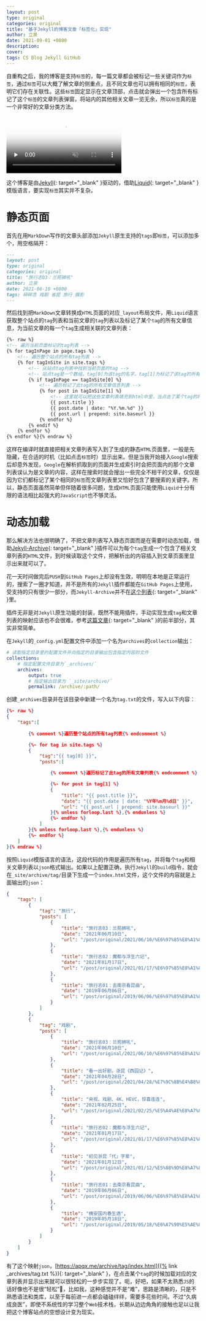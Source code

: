 ```yaml
---
layout: post
type: original
categories: original
title: "基于Jekyll的博客文章「标签化」实现"
author: 立泉
date: 2021-09-01 +0800
description: 
cover: 
tags: CS Blog Jekyll GitHub
---
```


自重构之后，我的博客是支持`标签`的，每一篇文章都会被标记一些关键词作为`标签`，通过`标签`可以大概了解文章的侧重点，且不同文章也可以拥有相同的`标签`，表明它们存在关联性。这些`标签`固定显示在文章顶部，点击就会弹出一个包含所有标记了这个`标签`的文章列表弹窗，将站内的其他相关文章一览无余，所以`标签`真的是一个非常好的文章分类方法。

<video playsinline controls muted preload="none" poster="https://apqx.oss-cn-hangzhou.aliyuncs.com/blog/20210901/tags_h264_thumb.jpg">
    <!-- chrome不支持h265 -->
    <source src="https://apqx.oss-cn-hangzhou.aliyuncs.com/blog/20210901/tags_h264.mp4" type="video/mp4">
</video>

这个博客是由[Jekyll](https://jekyllrb.com){: target="_blank" }驱动的，借助[Liquid](https://shopify.github.io/liquid/){: target="_blank" }模版语言，要实现`标签`其实并不复杂。

# 静态页面

首先在用`MarkDown`写作的文章头部添加`Jekyll`原生支持的`tags`即`标签`，可以添加多个，用空格隔开：

```markdown
---
layout: post
type: original
categories: original
title: "旅行志03：兰苑狮吼"
author: 立泉
date: 2021-06-10 +0800
tags: 碎碎念 戏剧 省昆 旅行 摄影
---
```

然后找到把`MarkDown`文章转换成`HTML`页面的对应`_layout`布局文件，用`Liquid`语言获取整个站点的`tag`列表和当前文章的`tag`列表以及标记了某个`tag`的所有文章信息，为当前文章的每一个`tag`生成相关联的文章列表：

```html
{%- raw %}
<!-- 遍历当前页面标记的tag列表 -->
{% for tagInPage in page.tags %}
    <!-- 遍历整个站点的所有tag列表 -->
    {% for tagInSite in site.tags %}
        <!-- 从站点tag列表中找到当前页面的tag -->
        <!-- 站点tag是一个数组，tag[0]为该tag的名字，tag[1]为标记了该tag的所有文章信息列表 -->
        {% if tagInPage == tagInSite[0] %}
            <!-- 遍历标记了此tag的所有文章信息列表 -->
            {% for post in tagInSite[1] %}
                <!-- 这里就可以把这些文章列表填充到html中里，当点击了某个tag的时候以合适的方式显示出来，我用的是弹窗 -->
                {{ post.title }}
                {{ post.date | date: "%Y.%m.%d" }}
                {{ post.url | prepend: site.baseurl }}
            {% endfor %}
        {% endif %}
    {% endfor %}
{% endfor %}{% endraw %}
```

这样在编译时就直接把相关文章列表写入到了生成的静态`HTML`页面里，一般是先隐藏，在合适的时机（比如点击`标签`时）显示出来。但是当我开始接入`Google`搜索后却意外发现，`Google`在解析抓取到的页面并生成索引时会把页面内的那个文章列表误认为是文章的内容，这样在搜索时就会搜出一些完全不相干的文章，仅仅是因为它们都标记了某个相同的`标签`而文章列表里又恰好包含了要搜索的关键字。所以，静态页面虽然简单但伴随着很多问题，生成`HTML`页面只能使用`Liquid`十分有限的语法相比起强大的`JavaScript`也不够灵活。

# 动态加载

那么解决方法也很明确了，不把文章列表写入静态页面而是在需要时动态加载，借助[Jekyll-Archive](https://github.com/jekyll/jekyll-archives){: target="_blank" }插件可以为每个`tag`生成一个包含了相关文章列表的`HTML`文件，到时候读取这个文件，把解析出的内容插入到文章页面里显示出来就可以了。

花一天时间做完后`PUSH`到`GitHub Pages`上却没有生效，明明在本地是正常运行的，搜索了一圈才知道，并不是所有的`Jekyll`插件都能在`GitHub Pages`上使用，受支持的只有很少一部分，而`Jekyll-Archive`并不在[这个列表](https://pages.github.com/versions/){: target="_blank" }里。

插件无非是对`Jekyll`原生功能的封装，既然不能用插件，手动实现生成`tag`和文章列表的映射应该也不会很难，参考[这篇文章](https://aneejian.com/automated-jekyll-archives-github-pages/){: target="_blank" }的前半部分，其实非常简单。

在`Jekyll`的`_config.yml`配置文件中添加一个名为`archives`的`collection`输出：

```yml
# 读取指定目录里的配置文件并向指定的目录输出包含指定内容的文件
collections:
    # 指定配置文件目录为`_archives/`
    archives:
        output: true
        # 指定输出目录为 `_site/archive/`
        permalink: /archive/:path/
```

创建`_archives`目录并在该目录中新建一个名为`tag.txt`的文件，写入以下内容：

```json
{%- raw %}
{
    "tags":[
        
        {% comment %}遍历整个站点的所有tag列表{% endcomment %}

        {%- for tag in site.tags %}
        {
            "tag":"{{ tag[0] }}",
            "posts":[

                {% comment %}遍历标记了此tag的所有文章列表{% endcomment %}

                {%- for post in tag[1] %}
                {
                    "title": "{{ post.title }}",
                    "date": "{{ post.date | date: "%Y年%m月%d日" }}",
                    "url": "{{ post.url | prepend: site.baseurl }}"
                }{% unless forloop.last %},{% endunless %}
                {%- endfor %}
            ]
        }{% unless forloop.last %},{% endunless %}
        {%- endfor %}
    ]
}{% endraw %}
```

按照`Liquid`模版语言的语法，这段代码的作用是遍历所有`tag`，并将每个`tag`和相关文章列表以`json`格式输出。如果以上配置正确，执行`Jekyll`的`build`指令，就会在`_site/archive/tag/`目录下生成一个`index.html`文件，这个文件的内容就是上面输出的`json`：

```json
{
    "tags": [
        {
            "tag": "旅行",
            "posts": [
                {
                    "title": "旅行志03：兰苑狮吼",
                    "date": "2021年06月10日",
                    "url": "/post/original/2021/06/10/%E6%97%85%E8%A1%8C%E5%BF%9703-%E5%85%B0%E8%8B%91%E7%8B%AE%E5%90%BC.html"
                },
                {
                    "title": "旅行志02：魔都与浮生六记",
                    "date": "2021年01月17日",
                    "url": "/post/original/2021/01/17/%E6%97%85%E8%A1%8C%E5%BF%9702-%E9%AD%94%E9%83%BD%E4%B8%8E%E6%B5%AE%E7%94%9F%E5%85%AD%E8%AE%B0.html"
                },
                {
                    "title": "旅行志01：去南京看昆曲",
                    "date": "2019年06月06日",
                    "url": "/post/original/2019/06/06/%E6%97%85%E8%A1%8C%E5%BF%9701-%E5%8E%BB%E5%8D%97%E4%BA%AC%E7%9C%8B%E6%98%86%E6%9B%B2.html"
                }
            ]
        },
        {
            "tag": "戏剧",
            "posts": [
                {
                    "title": "旅行志03：兰苑狮吼",
                    "date": "2021年06月10日",
                    "url": "/post/original/2021/06/10/%E6%97%85%E8%A1%8C%E5%BF%9703-%E5%85%B0%E8%8B%91%E7%8B%AE%E5%90%BC.html"
                },
                {
                    "title": "看一出好剧，浙昆《西园记》",
                    "date": "2021年04月28日",
                    "url": "/post/original/2021/04/28/%E7%9C%8B%E4%B8%80%E5%87%BA%E5%A5%BD%E5%89%A7-%E6%B5%99%E6%98%86-%E8%A5%BF%E5%9B%AD%E8%AE%B0.html"
                },
                {
                    "title": "央视、戏剧、4K、HEVC，惊喜连连",
                    "date": "2021年02月25日",
                    "url": "/post/original/2021/02/25/%E5%A4%AE%E8%A7%86-%E6%88%8F%E5%89%A7-4K-HEVC-%E6%83%8A%E5%96%9C%E8%BF%9E%E8%BF%9E.html"
                },
                {
                    "title": "旅行志02：魔都与浮生六记",
                    "date": "2021年01月17日",
                    "url": "/post/original/2021/01/17/%E6%97%85%E8%A1%8C%E5%BF%9702-%E9%AD%94%E9%83%BD%E4%B8%8E%E6%B5%AE%E7%94%9F%E5%85%AD%E8%AE%B0.html"
                },
                {
                    "title": "初见浙昆「代」字辈",
                    "date": "2021年01月12日",
                    "url": "/post/original/2021/01/12/%E5%88%9D%E8%A7%81%E6%B5%99%E6%98%86-%E4%BB%A3-%E5%AD%97%E8%BE%88.html"
                },
                {
                    "title": "旅行志01：去南京看昆曲",
                    "date": "2019年06月06日",
                    "url": "/post/original/2019/06/06/%E6%97%85%E8%A1%8C%E5%BF%9701-%E5%8E%BB%E5%8D%97%E4%BA%AC%E7%9C%8B%E6%98%86%E6%9B%B2.html"
                },
                {
                    "title": "槐安国内春生酒",
                    "date": "2019年05月18日",
                    "url": "/post/original/2019/05/18/%E6%A7%90%E5%AE%89%E5%9B%BD%E5%86%85%E6%98%A5%E7%94%9F%E9%85%92.html"
                }
            ]
        }
    ]
}
```

有了这个映射`json`，[https://apqx.me/archive/tag/index.html]({% link _archives/tag.txt %}){: target="_blank" }，在点击某个`tag`的时候加载对应的文章列表并显示出来就可以很轻松的一步步实现了。呃，好吧，如果不太熟悉`JS`的话好像也不是很“轻松”🤔，比如我，这种感觉并不是“难”，思路是清晰的，只是不熟悉语法和类库，以至于每前进一点都会磕磕绊绊，需要多花些时间。不过“久病成良医”，即使不系统性的学习整个`Web`技术栈，长期从边边角角的接触也足以让我把这个博客站点的空想设计变为现实。